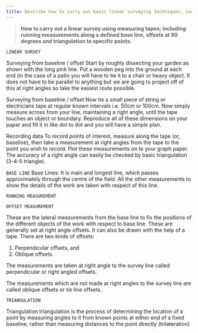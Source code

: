 ```yaml
---
title: Describe how to carry out basic linear surveying techniques, including the use of tapes, offsets and triangulation.
---
```



> **How to carry out a linear survey using
measuring tapes; including running
measurements along a defined base line,
offsets at 90 degrees and triangulation to
specific points.** 


`LINEAR SURVEY`

Surveying from baseline / offset
Start by roughly dissecting your garden as shown with the long pink line. Put a wooden peg into the ground at each end (in the case of a patio you will have to tie it to a chair or heavy object.
It does not have to be parallel to anything but we are going to project off of this at right angles so take the easiest route possible.  


Surveying from baseline / offset
Now tie a small piece of string or electricians tape at regular known intervals i.e. 50cm or 100cm. 
Now simply measure across from your line, maintaining a right angle, until the tape touches an object or boundary. Reproduce all of these dimensions on your paper and fill it in like dot to dot and you will have a simple plan.




Recording data 
To record points of interest, measure along the tape (or, baseline), then take a measurement at right angles from the tape to the point you wish to record. 
Plot these measurements on to your graph paper.
The accuracy of a right angle can easily be checked by basic triangulation (3-4-5 triangle). 


`BASE LINE`
Base Lines:
It is main and longest line, which passes approximately through the centre of the field. 
All the other measurements to show the details of the work are taken with respect of this line.


`RUNNING MEASUREMENT`

`OFFSET MEASUREMENT`

These are the lateral measurements from the base line to fix the positions of the different objects of the work with respect to base line. 
These are generally set at right angle offsets. 
It can also be drawn with the help of a tape.
 There are two kinds of offsets:
1) Perpendicular offsets, and
2) Oblique offsets.

The measurements are taken at right angle to the survey line called perpendicular or right angled offsets.

The measurements which are not made at right angles to the survey line are called oblique offsets or tie line offsets.

`TRIANGULATION`

Triangulation 
triangulation is the process of determining the location of a point by measuring angles to it from known points at either end of a fixed baseline, rather than measuring distances to the point directly (trilateration)
